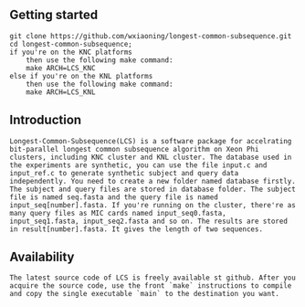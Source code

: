 ## Getting started

	git clone https://github.com/wxiaoning/longest-common-subsequence.git
	cd longest-common-subsequence;
	if you're on the KNC platforms
		then use the following make command:
		make ARCH=LCS_KNC
	else if you're on the KNL platforms
		then use the following make command:
		make ARCH=LCS_KNL

## Introduction
	Longest-Common-Subsequence(LCS) is a software package for accelrating bit-parallel longest common subsequence algorithm on Xeon Phi clusters, including KNC cluster and KNL cluster. The database used in the experiments are synthetic, you can use the file input.c and input_ref.c to generate synthetic subject and query data independently. You need to create a new folder named database firstly. The subject and query files are stored in database folder. The subject file is named seq.fasta and the query file is named input_seq[number].fasta. If you're running on the cluster, there're as many query files as MIC cards named input_seq0.fasta, input_seq1.fasta, input_seq2.fasta and so on. The results are stored in result[number].fasta. It gives the length of two sequences.

## Availability

	The latest source code of LCS is freely available st github. After you acquire the source code, use the front `make` instructions to compile and copy the single executable `main` to the destination you want.
